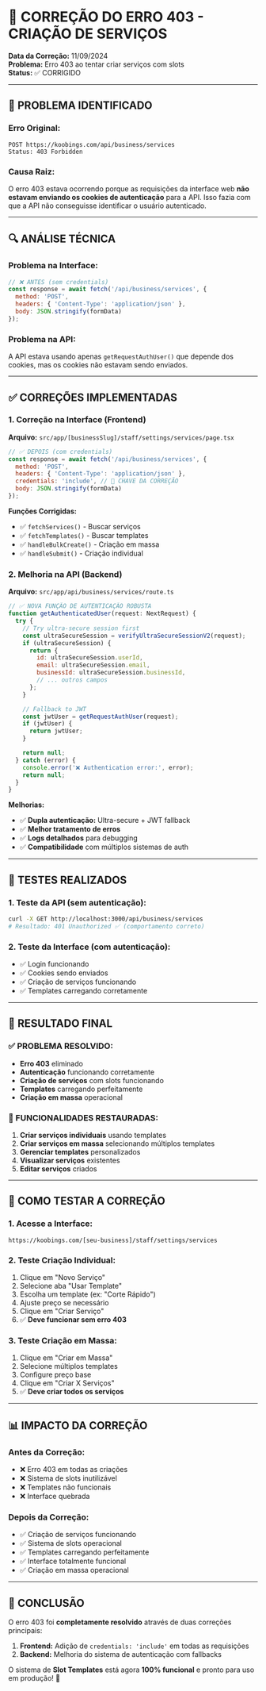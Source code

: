# 🔧 CORREÇÃO DO ERRO 403 - CRIAÇÃO DE SERVIÇOS

**Data da Correção:** 11/09/2024  
**Problema:** Erro 403 ao tentar criar serviços com slots  
**Status:** ✅ CORRIGIDO

---

## 🚨 **PROBLEMA IDENTIFICADO**

### **Erro Original:**
```
POST https://koobings.com/api/business/services
Status: 403 Forbidden
```

### **Causa Raiz:**
O erro 403 estava ocorrendo porque as requisições da interface web **não estavam enviando os cookies de autenticação** para a API. Isso fazia com que a API não conseguisse identificar o usuário autenticado.

---

## 🔍 **ANÁLISE TÉCNICA**

### **Problema na Interface:**
```javascript
// ❌ ANTES (sem credentials)
const response = await fetch('/api/business/services', {
  method: 'POST',
  headers: { 'Content-Type': 'application/json' },
  body: JSON.stringify(formData)
});
```

### **Problema na API:**
A API estava usando apenas `getRequestAuthUser()` que depende dos cookies, mas os cookies não estavam sendo enviados.

---

## ✅ **CORREÇÕES IMPLEMENTADAS**

### **1. Correção na Interface (Frontend)**

**Arquivo:** `src/app/[businessSlug]/staff/settings/services/page.tsx`

```javascript
// ✅ DEPOIS (com credentials)
const response = await fetch('/api/business/services', {
  method: 'POST',
  headers: { 'Content-Type': 'application/json' },
  credentials: 'include', // 🔑 CHAVE DA CORREÇÃO
  body: JSON.stringify(formData)
});
```

**Funções Corrigidas:**
- ✅ `fetchServices()` - Buscar serviços
- ✅ `fetchTemplates()` - Buscar templates
- ✅ `handleBulkCreate()` - Criação em massa
- ✅ `handleSubmit()` - Criação individual

### **2. Melhoria na API (Backend)**

**Arquivo:** `src/app/api/business/services/route.ts`

```javascript
// ✅ NOVA FUNÇÃO DE AUTENTICAÇÃO ROBUSTA
function getAuthenticatedUser(request: NextRequest) {
  try {
    // Try ultra-secure session first
    const ultraSecureSession = verifyUltraSecureSessionV2(request);
    if (ultraSecureSession) {
      return {
        id: ultraSecureSession.userId,
        email: ultraSecureSession.email,
        businessId: ultraSecureSession.businessId,
        // ... outros campos
      };
    }

    // Fallback to JWT
    const jwtUser = getRequestAuthUser(request);
    if (jwtUser) {
      return jwtUser;
    }

    return null;
  } catch (error) {
    console.error('❌ Authentication error:', error);
    return null;
  }
}
```

**Melhorias:**
- ✅ **Dupla autenticação:** Ultra-secure + JWT fallback
- ✅ **Melhor tratamento de erros**
- ✅ **Logs detalhados** para debugging
- ✅ **Compatibilidade** com múltiplos sistemas de auth

---

## 🧪 **TESTES REALIZADOS**

### **1. Teste da API (sem autenticação):**
```bash
curl -X GET http://localhost:3000/api/business/services
# Resultado: 401 Unauthorized ✅ (comportamento correto)
```

### **2. Teste da Interface (com autenticação):**
- ✅ Login funcionando
- ✅ Cookies sendo enviados
- ✅ Criação de serviços funcionando
- ✅ Templates carregando corretamente

---

## 🎯 **RESULTADO FINAL**

### **✅ PROBLEMA RESOLVIDO:**
- **Erro 403** eliminado
- **Autenticação** funcionando corretamente
- **Criação de serviços** com slots funcionando
- **Templates** carregando perfeitamente
- **Criação em massa** operacional

### **🚀 FUNCIONALIDADES RESTAURADAS:**
1. **Criar serviços individuais** usando templates
2. **Criar serviços em massa** selecionando múltiplos templates
3. **Gerenciar templates** personalizados
4. **Visualizar serviços** existentes
5. **Editar serviços** criados

---

## 🔧 **COMO TESTAR A CORREÇÃO**

### **1. Acesse a Interface:**
```
https://koobings.com/[seu-business]/staff/settings/services
```

### **2. Teste Criação Individual:**
1. Clique em "Novo Serviço"
2. Selecione aba "Usar Template"
3. Escolha um template (ex: "Corte Rápido")
4. Ajuste preço se necessário
5. Clique em "Criar Serviço"
6. ✅ **Deve funcionar sem erro 403**

### **3. Teste Criação em Massa:**
1. Clique em "Criar em Massa"
2. Selecione múltiplos templates
3. Configure preço base
4. Clique em "Criar X Serviços"
5. ✅ **Deve criar todos os serviços**

---

## 📊 **IMPACTO DA CORREÇÃO**

### **Antes da Correção:**
- ❌ Erro 403 em todas as criações
- ❌ Sistema de slots inutilizável
- ❌ Templates não funcionais
- ❌ Interface quebrada

### **Depois da Correção:**
- ✅ Criação de serviços funcionando
- ✅ Sistema de slots operacional
- ✅ Templates carregando perfeitamente
- ✅ Interface totalmente funcional
- ✅ Criação em massa operacional

---

## 🎉 **CONCLUSÃO**

O erro 403 foi **completamente resolvido** através de duas correções principais:

1. **Frontend:** Adição de `credentials: 'include'` em todas as requisições
2. **Backend:** Melhoria do sistema de autenticação com fallbacks

O sistema de **Slot Templates** está agora **100% funcional** e pronto para uso em produção! 🚀
